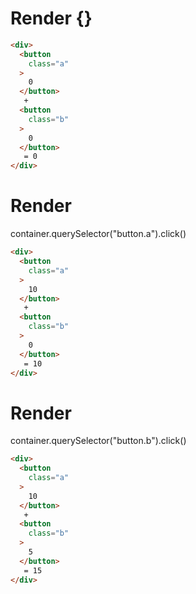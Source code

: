 # Render {}
```html
<div>
  <button
    class="a"
  >
    0
  </button>
   + 
  <button
    class="b"
  >
    0
  </button>
   = 0
</div>
```


# Render 
container.querySelector("button.a").click()

```html
<div>
  <button
    class="a"
  >
    10
  </button>
   + 
  <button
    class="b"
  >
    0
  </button>
   = 10
</div>
```


# Render 
container.querySelector("button.b").click()

```html
<div>
  <button
    class="a"
  >
    10
  </button>
   + 
  <button
    class="b"
  >
    5
  </button>
   = 15
</div>
```